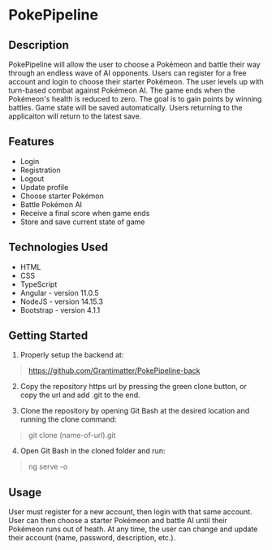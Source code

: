 # PokePipeline

## Description

PokePipeline will allow the user to choose a Pokémeon and battle their way through an endless wave of AI opponents. Users can register for a free account and login to choose their starter Pokémeon. The user levels up with turn-based combat against Pokémeon AI. The game ends when the Pokémeon's health is reduced to zero. The goal is to gain points by winning battles. Game state will be saved automatically. Users returning to the applicaiton will return to the latest save.

## Features

* Login
* Registration
* Logout
* Update profile
* Choose starter Pokémon
* Battle Pokémon AI
* Receive a final score when game ends
* Store and save current state of game

## Technologies Used

* HTML
* CSS
* TypeScript
* Angular - version 11.0.5
* NodeJS - version 14.15.3
* Bootstrap - version 4.1.1

## Getting Started

1. Properly setup the backend at:

> https://github.com/Grantimatter/PokePipeline-back

2. Copy the repository https url by pressing the green clone button, or copy the url and add .git to the end.

3. Clone the repository by opening Git Bash at the desired location and running the clone command:

> git clone (name-of-url).git

4. Open Git Bash in the cloned folder and run:

> ng serve -o

## Usage

User must register for a new account, then login with that same account. User can then choose a starter Pokémeon and battle AI until their Pokémeon runs out of heath. At any time, the user can change and update their account (name, password, description, etc.). 
